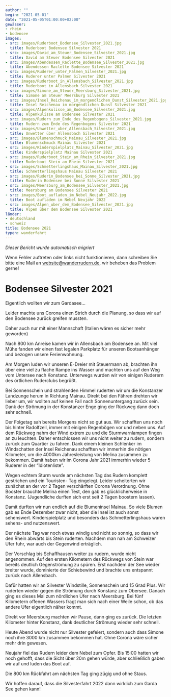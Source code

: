 ```yaml
---
author: ""
begin: "2021-05-01"
date: "2021-05-05T01:00:00+02:00"
gewässer:
- rhein
- bodensee
images:
- src: images/Ruderboot_Bodensee_Silvester_2021.jpg
  title: Ruderboot Bodensee Silvester 2021
- src: images/David_am_Steuer_Bodensee_Silvester_2021.jpg
  title: David am Steuer Bodensee Silvester 2021
- src: images/Abendessen_Raclette_Bodensee_Silvester_2021.jpg
  title: Abendessen Raclette Bodensee Silvester 2021
- src: images/Ruderer_unter_Palmen_Silvester_2021.jpg
  title: Ruderer unter Palmen Silvester 2021
- src: images/Ruderboot_in_Allensbach_Silvester_2021.jpg
  title: Ruderboot in Allensbach Silvester 2021
- src: images/Simone_am_Steuer_Meersburg_Silvester_2021.jpg
  title: Simone am Steuer Meersburg Silvester 2021
- src: images/Insel_Reichenau_im_morgendlichen_Dunst_Silvester_2021.jpg
  title: Insel Reichenau im morgendlichen Dunst Silvester 2021
- src: images/Alpenkulisse_am_Bodensee_Silvester_2021.jpg
  title: Alpenkulisse am Bodensee Silvester 2021
- src: images/Rudern_zum_Ende_des_Regenbogens_Silvester_2021.jpg
  title: Rudern zum Ende des Regenbogens Silvester 2021
- src: images/Unwetter_uber_Allensbach_Silvester_2021.jpg
  title: Unwetter über Allensbach Silvester 2021
- src: images/Blumenschmuck_Mainau_Silvester_2021.jpg
  title: Blumenschmuck Mainau Silvester 2021
- src: images/Kinderspielplatz_Mainau_Silvester_2021.jpg
  title: Kinderspielplatz Mainau Silvester 2021
- src: images/Ruderboot_Stein_am_Rhein_Silvester_2021.jpg
  title: Ruderboot Stein am Rhein Silvester 2021
- src: images/Schmetterlingshaus_Mainau_Silvester_2021.jpg
  title: Schmetterlingshaus Mainau Silvester 2021
- src: images/Ruderin_Bodensee_bei_Sonne_Silvester_2021.jpg
  title: Ruderin Bodensee bei Sonne Silvester 2021
- src: images/Meersburg_am_Bodensee_Silvester_2021.jpg
  title: Meersburg am Bodensee Silvester 2021
- src: images/Boot_aufladen_im_Nebel_Neujahr_2022.jpg
  title: Boot aufladen im Nebel Neujahr 2022
- src: images/Alpen_uber_dem_Bodensee_Silvester_2021.jpg
  title: Alpen über dem Bodensee Silvester 2021
länder:
- deutschland
- schweiz
title: Bodensee 2021
typen: wanderfahrt
---
```



*Dieser Bericht wurde automatisch migriert*

Wenn Fehler auftreten oder links nicht funktionieren, dann schreiben Sie bitte eine Mail an website@wanderrudern.de, wir beheben das Problem gerne!



# Bodensee Silvester 2021


Eigentlich wollten wir zum Gardasee...

Leider machte uns Corona einen Strich durch die Planung, so dass wir auf den Bodensee zurück greifen mussten.

Daher auch nur mit einer Mannschaft (Italien wären es sicher mehr geworden)

Nach 800 km Anreise kamen wir in Allensbach am Bodensee an. Mit viel Mühe fanden wir einen fast legalen Parkplatz für unseren Bootsanhänger und bezogen unsere Ferienwohnung.

Am Morgen luden wir unseren E-Dreier mit Steuermann ab, brachten ihn über eine viel zu flache Rampe ins Wasser und machten uns auf den Weg vom Untersee nach Konstanz. Unterwegs wurden wir von einigen Ruderern des örtlichen Ruderclubs begrüßt.

Bei Sonnenschein und strahlenden Himmel ruderten wir um die Konstanzer Landzunge herum in Richtung Mainau. Direkt bei den Fähren drehten wir lieber um, wir wollten auf keinen Fall nach Sonnenuntergang zurück sein. Dank der Strömung in der Konstanzer Enge ging der Rückweg dann doch sehr schnell.

Der Folgetag sah bereits Morgens nicht so gut aus. Wir schafften uns noch bis hinter Radolfzell, immer mit einigen Regenbögen vor und neben uns. Auf dem Rückweg nahm der Wind extrem zu und die Sturmwarnlampen fingen an zu leuchten. Daher entschlossen wir uns nicht weiter zu rudern, sondern zurück zum Quartier zu fahren. Dank einem kleinen Schlenker im Windschatten der Insel Reichenau schafften wir immerhin die nötigen Kilometer, um die 4000km Jahresleistung von Melina zusammen zu bekommen. Damit haben wir im Corona Jahr 2021 immerhin wieder 5 Ruderer in der “Idiotenliste”.

Wegen echtem Sturm wurde am nächsten Tag das Rudern komplett gestrichen und ein Touristen- Tag eingelegt. Leider scheiterten wir zunächst an der vor 2 Tagen verschärften Corona Verordnung. Ohne Booster brauchte Melina einen Test, den gab es glücklicherweise in Konstanz. (Jugendliche durften sich erst seit 2 Tagen boostern lassen).

Damit durften wir nun endlich auf die Blumeninsel Mainau. So viele Blumen gab es Ende Dezember zwar nicht, aber die Insel ist auch sonst sehenswert. Kinderspielplatz und besonders das Schmetterlingshaus waren sehens- und nutzenswert.

Der nächste Tag war noch etwas windig und nicht so sonnig, so dass wir den Rhein abwärts bis Stein ruderten. Nachdem man nah am Schweizer Ufer fuhr, war auch der Gegenwind erträglich.

Der Vorschlag bis Schaffhausen weiter zu rudern, wurde nicht angenommen. Auf den ersten Kilometern des Rückwegs von Stein war bereits deutlich Gegenströmung zu spüren. Erst nachdem der See wieder breiter wurde, dominierte der Schiebewind und brachte uns entspannt zurück nach Allensbach.

Dafür hatten wir an Silvester Windstille, Sonnenschein und 15 Grad Plus. Wir ruderten wieder gegen die Strömung durch Konstanz zum Obersee. Danach ging es dieses Mal zum nördlichen Ufer nach Meersburg. Bei fünf Kilometern offenen Wassers fragt man sich nach einer Weile schon, ob das andere Ufer eigentlich näher kommt.

Direkt vor Meersburg machten wir Pause, dann ging es zurück. Die letzten Kilometer hinter Konstanz, dank deutlicher Strömung wieder sehr schnell.

Heute Abend wurde nicht nur Silvester gefeiert, sondern auch dass Simone noch ihre 3000 km zusammen bekommen hat. Ohne Corona wäre sicher mehr drin gewesen.

Neujahr fiel das Rudern leider dem Nebel zum Opfer. Bis 15:00 hatten wir noch gehofft, dass die Sicht über 20m gehen würde, aber schließlich gaben wir auf und luden das Boot auf.

Die 800 km Rückfahrt am nächsten Tag ging zügig und ohne Staus.

Wir hoffen darauf, dass die Silvesterfahrt 2022 dann wirklich zum Garda See gehen kann!
